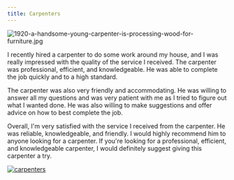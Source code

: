 ```yaml
---
title: Carpenters
---
```



![1920-a-handsome-young-carpenter-is-processing-wood-for-furniture.jpg](/1920-a-handsome-young-carpenter-is-processing-wood-for-furniture.jpg)

I recently hired a carpenter to do some work around my house, and I was really impressed with the quality of the service I received. The carpenter was professional, efficient, and knowledgeable. He was able to complete the job quickly and to a high standard.

The carpenter was also very friendly and accommodating. He was willing to answer all my questions and was very patient with me as I tried to figure out what I wanted done. He was also willing to make suggestions and offer advice on how to best complete the job.

Overall, I'm very satisfied with the service I received from the carpenter. He was reliable, knowledgeable, and friendly. I would highly recommend him to anyone looking for a carpenter. If you're looking for a professional, efficient, and knowledgeable carpenter, I would definitely suggest giving this carpenter a try.

[![carpenters](<https://dabuttonfactory.com/button.png?t=CHECK+SERVICE&f=Noto+Sans-Bold&ts=26&tc=fff&hp=45&vp=20&c=11&bgt=unicolored&bgc=4bd42f>)](<https://londonexpertfinder.com/link>)